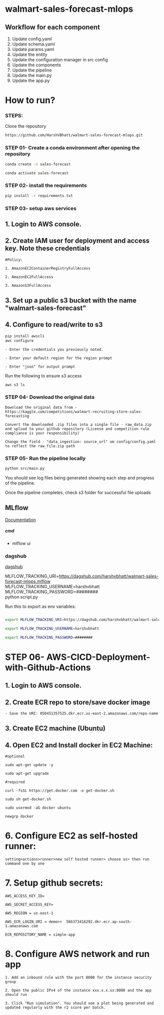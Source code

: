 # walmart-sales-forecast-mlops

## Workflow for each component

1. Update config.yaml
2. Update schema.yaml
3. Update params.yaml
4. Update the entity
5. Update the configuration manager in src config
6. Update the components
7. Update the pipeline 
8. Update the main.py
9. Update the app.py

# How to run?
### STEPS:

Clone the repository

```bash
https://github.com/HarshVBhatt/walmart-sales-forecast-mlops.git
```
### STEP 01- Create a conda environment after opening the repository

```bash
conda create -n sales-forecast
```

```bash
conda activate sales-forecast
```


### STEP 02- install the requirements
```bash
pip install -r requirements.txt
```


### STEP 03- setup aws services

## 1. Login to AWS console.

## 2. Create IAM user for deployment and access key. Note these credentials 

	#Policy:

	1. AmazonEC2ContainerRegistryFullAccess

	2. AmazonEC2FullAccess

	3. AmazonS3FullAccess

## 3. Set up a public s3 bucket with the name "walmart-sales-forecast"

## 4. Configure to read/write to s3
```bash
pip install awscli
aws configure
```

	- Enter the credentials you previously noted.

	- Enter your default region for the region prompt

	- Enter "json" for output prompt

Run the following to ensure s3 access
```bash
aws s3 ls
```

### STEP 04- Download the original data
	Download the original data from - https://kaggle.com/competitions/walmart-recruiting-store-sales-forecasting

	Convert the downloaded .zip files into a single file - raw_data.zip and upload to your github repository (License and competition rule compliance is your responsibility)

	Change the field - "data_ingestion: source_url" om config/config.yaml to reflect the raw_file.zip path


### STEP 05- Run the pipeline locally
```bash
python src/main.py
```

You should see log files being generated showing each step and progress of the pipeline. 

Once the pipeline completes, check s3 folder for successful file uploads



## MLflow

[Documentation](https://mlflow.org/docs/latest/index.html)


##### cmd
- mlflow ui

### dagshub
[dagshub](https://dagshub.com/)

MLFLOW_TRACKING_URI=https://dagshub.com/harshvbhatt/walmart-sales-forecast-mlops.mlflow \
MLFLOW_TRACKING_USERNAME=harshvbhatt \
MLFLOW_TRACKING_PASSWORD=######## \
python script.py

Run this to export as env variables:

```bash

export MLFLOW_TRACKING_URI=https://dagshub.com/harshvbhatt/walmart-sales-forecast-mlops.mlflow

export MLFLOW_TRACKING_USERNAME=harshvbhatt 

export MLFLOW_TRACKING_PASSWORD=########

```



# STEP 06- AWS-CICD-Deployment-with-Github-Actions

## 1. Login to AWS console.

	
## 2. Create ECR repo to store/save docker image
    - Save the URI: 050451357525.dkr.ecr.us-east-2.amazonaws.com/repo-name

	
## 3. Create EC2 machine (Ubuntu) 

## 4. Open EC2 and Install docker in EC2 Machine:
	

	#optional

	sudo apt-get update -y

	sudo apt-get upgrade
	
	#required

	curl -fsSL https://get.docker.com -o get-docker.sh

	sudo sh get-docker.sh

	sudo usermod -aG docker ubuntu

	newgrp docker
	
# 6. Configure EC2 as self-hosted runner:
    setting>actions>runner>new self hosted runner> choose os> then run command one by one


# 7. Setup github secrets:

    AWS_ACCESS_KEY_ID=

    AWS_SECRET_ACCESS_KEY=

    AWS_REGION = us-east-1

    AWS_ECR_LOGIN_URI = demo>>  566373416292.dkr.ecr.ap-south-1.amazonaws.com

    ECR_REPOSITORY_NAME = simple-app

# 8. Configure AWS network and run app

	1. Add an inbound rule with the port 8080 for the instance security group

	2. Open the public IPv4 of the instance xxx.x.x.xx:8080 and the app should run

	3. Click "Run simulation". You should see a plot being generated and updated regularly with the r2 score per batch.